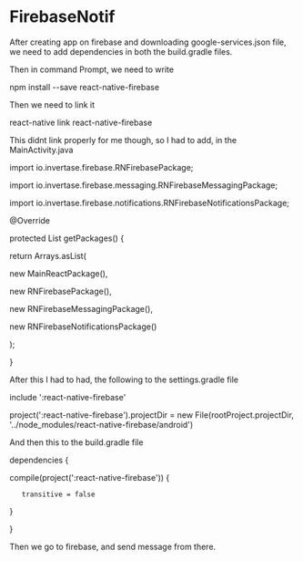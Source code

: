 # FirebaseNotif

After creating app on firebase and downloading google-services.json file, we need to add dependencies in both the build.gradle files.

Then in command Prompt, we need to write

npm install --save react-native-firebase

Then we need to link it

react-native link react-native-firebase

This didnt link properly for me though, so I had to add, in the MainActivity.java

import io.invertase.firebase.RNFirebasePackage;

import io.invertase.firebase.messaging.RNFirebaseMessagingPackage;

import io.invertase.firebase.notifications.RNFirebaseNotificationsPackage;

@Override

protected List<ReactPackage> getPackages() {

return Arrays.<ReactPackage>asList(

new MainReactPackage(),

new RNFirebasePackage(),

new RNFirebaseMessagingPackage(),

new RNFirebaseNotificationsPackage()

);                               

}

After this I had to had, the following to the settings.gradle file

include ':react-native-firebase'                       

project(':react-native-firebase').projectDir = new File(rootProject.projectDir, '../node_modules/react-native-firebase/android')

And then this to the build.gradle file

dependencies {

   compile(project(':react-native-firebase')) {   
       
       transitive = false
   
   }

}

Then we go to firebase, and send message from there.
